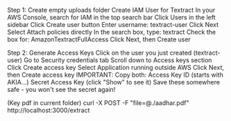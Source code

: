 Step 1:
Create empty uploads folder
Create IAM User for Textract
In your AWS Console, search for IAM in the top search bar
Click Users in the left sidebar
Click Create user button
Enter username: textract-user
Click Next
Select Attach policies directly
In the search box, type: textract
Check the box for: AmazonTextractFullAccess
Click Next, then Create user

Step 2: Generate Access Keys
Click on the user you just created (textract-user)
Go to Security credentials tab
Scroll down to Access keys section
Click Create access key
Select Application running outside AWS
Click Next, then Create access key
IMPORTANT: Copy both:
Access Key ID (starts with AKIA...)
Secret Access Key (click "Show" to see it)
Save these somewhere safe - you won't see the secret again!

(Key pdf in current folder)
curl -X POST -F "file=@./aadhar.pdf" http://localhost:3000/extract
